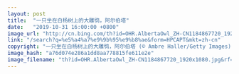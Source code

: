 ```yaml
---
layout: post
title:  "一只坐在白杨树上的大雕鸮，阿尔伯塔"
date:   "2019-10-31 16:00:00 +0800"
image_url: "http://cn.bing.com/th?id=OHR.AlbertaOwl_ZH-CN1184867720_1920x1080.jpg&rf=LaDigue_1920x1080.jpg&pid=hp"
link: "/search?q=%e5%a4%a7%e9%9b%95%e9%b8%ae&form=HPCAPT&mkt=zh-cn"
copyright: "一只坐在白杨树上的大雕鸮，阿尔伯塔 (© Ambre Haller/Getty Images)"
image_hash: "a76d074e286a1dd8aa778815fe611e2e"
image_filename: "th?id=OHR.AlbertaOwl_ZH-CN1184867720_1920x1080.jpg&rf=LaDigue_1920x1080.jpg&pid=hp"
---
```

